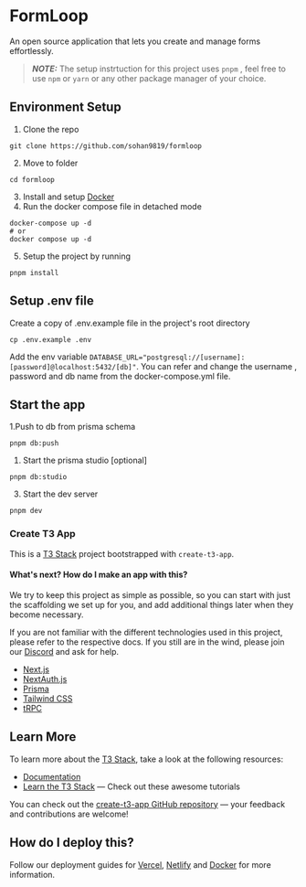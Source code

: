 # FormLoop

An open source application that lets you create and manage forms effortlessly.

> **_NOTE:_** The setup instrtuction for this project uses `pnpm` , feel free to use `npm` or `yarn` or any other package manager of your choice.

## Environment Setup

1. Clone the repo

```shell
git clone https://github.com/sohan9819/formloop
```

2. Move to folder

```shell
cd formloop
```

3. Install and setup [Docker](https://www.docker.com/get-started)
4. Run the docker compose file in detached mode

```shell
docker-compose up -d
# or
docker compose up -d
```

5. Setup the project by running

```shell
pnpm install
```

## Setup .env file

Create a copy of .env.example file in the project's root directory

```shell
cp .env.example .env
```

Add the env variable `DATABASE_URL="postgresql://[username]:[password]@localhost:5432/[db]"`.
You can refer and change the username , password and db name from the docker-compose.yml file.

## Start the app

1.Push to db from prisma schema

```shell
pnpm db:push
```

1. Start the prisma studio [optional]

```shell
pnpm db:studio
```

3. Start the dev server

```shell
pnpm dev
```

### Create T3 App

This is a [T3 Stack](https://create.t3.gg/) project bootstrapped with `create-t3-app`.

#### What's next? How do I make an app with this?

We try to keep this project as simple as possible, so you can start with just the scaffolding we set up for you, and add additional things later when they become necessary.

If you are not familiar with the different technologies used in this project, please refer to the respective docs. If you still are in the wind, please join our [Discord](https://t3.gg/discord) and ask for help.

- [Next.js](https://nextjs.org)
- [NextAuth.js](https://next-auth.js.org)
- [Prisma](https://prisma.io)
- [Tailwind CSS](https://tailwindcss.com)
- [tRPC](https://trpc.io)

## Learn More

To learn more about the [T3 Stack](https://create.t3.gg/), take a look at the following resources:

- [Documentation](https://create.t3.gg/)
- [Learn the T3 Stack](https://create.t3.gg/en/faq#what-learning-resources-are-currently-available) — Check out these awesome tutorials

You can check out the [create-t3-app GitHub repository](https://github.com/t3-oss/create-t3-app) — your feedback and contributions are welcome!

## How do I deploy this?

Follow our deployment guides for [Vercel](https://create.t3.gg/en/deployment/vercel), [Netlify](https://create.t3.gg/en/deployment/netlify) and [Docker](https://create.t3.gg/en/deployment/docker) for more information.

```

```

